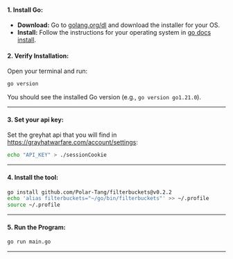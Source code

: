 #### **1. Install Go:**
   - **Download:** Go to [golang.org/dl](https://golang.org/dl/) and download the installer for your OS.
   - **Install:** Follow the instructions for your operating system in [go docs install](https://go.dev/doc/install).

#### **2. Verify Installation:**
   Open your terminal and run:
   ```bash
   go version
   ```
   You should see the installed Go version (e.g., `go version go1.21.0`).

---

#### **3. Set your api key:**
   Set the greyhat api that you will find in https://grayhatwarfare.com/account/settings:
   ```bash
   echo "API_KEY" > ./sessionCookie
   ```

---

#### **4. Install the tool:**

   ```sh
   go install github.com/Polar-Tang/filterbuckets@v0.2.2
   echo 'alias filterbuckets="~/go/bin/filterbuckets"' >> ~/.profile
   source ~/.profile
   ```
 
---

#### **5. Run the Program:**
   ```bash
   go run main.go
   ```

---

